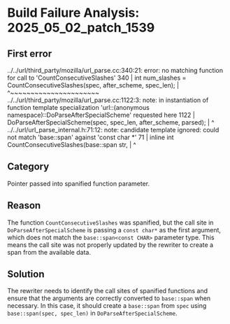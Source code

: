 # Build Failure Analysis: 2025_05_02_patch_1539

## First error

../../url/third_party/mozilla/url_parse.cc:340:21: error: no matching function for call to 'CountConsecutiveSlashes'
  340 |   int num_slashes = CountConsecutiveSlashes(spec, after_scheme, spec_len);
      |                     ^~~~~~~~~~~~~~~~~~~~~~~
../../url/third_party/mozilla/url_parse.cc:1122:3: note: in instantiation of function template specialization 'url::(anonymous namespace)::DoParseAfterSpecialScheme<char>' requested here
 1122 |   DoParseAfterSpecialScheme(spec, spec_len, after_scheme, parsed);
      |   ^
../../url/url_parse_internal.h:71:12: note: candidate template ignored: could not match 'base::span<const CHAR>' against 'const char *'
   71 | inline int CountConsecutiveSlashes(base::span<const CHAR> str,
      |            ^

## Category
Pointer passed into spanified function parameter.

## Reason
The function `CountConsecutiveSlashes` was spanified, but the call site in
`DoParseAfterSpecialScheme` is passing a `const char*` as the first argument,
which does not match the `base::span<const CHAR>` parameter type. This means the
call site was not properly updated by the rewriter to create a span from the
available data.

## Solution
The rewriter needs to identify the call sites of spanified functions and
ensure that the arguments are correctly converted to `base::span` when
necessary. In this case, it should create a `base::span` from `spec` using `base::span(spec, spec_len)` in `DoParseAfterSpecialScheme`.